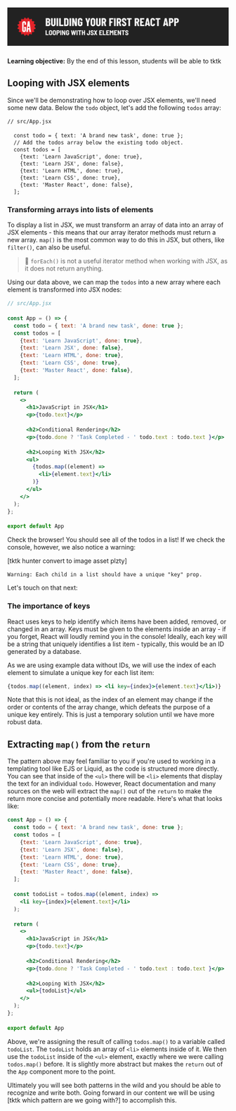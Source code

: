 # ![Building Your First React App - Looping with JSX Elements](./assets/hero.png)

**Learning objective:** By the end of this lesson, students will be able to tktk

## Looping with JSX elements

Since we'll be demonstrating how to loop over JSX elements, we'll need some new data. Below the `todo` object, let's add the following `todos` array: 

```JSX
// src/App.jsx

  const todo = { text: 'A brand new task', done: true };
  // Add the todos array below the existing todo object.
  const todos = [
    {text: 'Learn JavaScript', done: true},
    {text: 'Learn JSX', done: false},
    {text: 'Learn HTML', done: true},
    {text: 'Learn CSS', done: true},
    {text: 'Master React', done: false},
  ];
```

### Transforming arrays into lists of elements

To display a list in JSX, we must transform an array of data into an array of JSX elements - this means that our array iterator methods must return a new array. `map()` is the most common way to do this in JSX, but others, like `filter()`, can also be useful.

> 🚨 `forEach()` is not a useful iterator method when working with JSX, as it does not return anything. 

Using our data above, we can map the `todos` into a new array where each element is transformed into JSX nodes: 

```jsx
// src/App.jsx

const App = () => {
  const todo = { text: 'A brand new task', done: true };
  const todos = [
    {text: 'Learn JavaScript', done: true},
    {text: 'Learn JSX', done: false},
    {text: 'Learn HTML', done: true},
    {text: 'Learn CSS', done: true},
    {text: 'Master React', done: false},
  ];

  return (
    <>
      <h1>JavaScript in JSX</h1>
      <p>{todo.text}</p>

      <h2>Conditional Rendering</h2>
      <p>{todo.done ? 'Task Completed - ' todo.text : todo.text }</p>

      <h2>Looping With JSX</h2>
      <ul>
        {todos.map((element) =>
          <li>{element.text}</li>
        )}
      </ul>
    </>
  );
};

export default App
```

Check the browser! You should see all of the todos in a list! If we check the console, however, we also notice a warning: 

[tktk hunter convert to image asset plzty]
```plaintext
Warning: Each child in a list should have a unique "key" prop.
```

Let's touch on that next: 

### The importance of keys 

React uses keys to help identify which items have been added, removed, or changed in an array. Keys must be given to the elements inside an array - if you forget, React will loudly remind you in the console! Ideally, each key will be a string that uniquely identifies a list item - typically, this would be an ID generated by a database. 

As we are using example data without IDs, we will use the index of each element to simulate a unique key for each list item:

```jsx
{todos.map((element, index) => <li key={index}>{element.text}</li>)}
```

Note that this is not ideal, as the index of an element may change if the order or contents of the array change, which defeats the purpose of a unique key entirely. This is just a temporary solution until we have more robust data. 

## Extracting `map()` from the `return` 

The pattern above may feel familiar to you if you're used to working in a templating tool like EJS or Liquid, as the code is structured more directly. You can see that inside of the `<ul>` there will be `<li>` elements that display the text for an individual `todo`. However, React documentation and many sources on the web will extract the `map()` out of the `return` to make the return more concise and potentially more readable. Here's what that looks like:

```jsx
const App = () => {
  const todo = { text: 'A brand new task', done: true };
  const todos = [
    {text: 'Learn JavaScript', done: true},
    {text: 'Learn JSX', done: false},
    {text: 'Learn HTML', done: true},
    {text: 'Learn CSS', done: true},
    {text: 'Master React', done: false},
  ];

  const todoList = todos.map((element, index) =>
    <li key={index}>{element.text}</li>
  );

  return (
    <>
      <h1>JavaScript in JSX</h1>
      <p>{todo.text}</p>

      <h2>Conditional Rendering</h2>
      <p>{todo.done ? 'Task Completed - ' todo.text : todo.text }</p>

      <h2>Looping With JSX</h2>
      <ul>{todoList}</ul>
    </>
  );
};

export default App
```

Above, we're assigning the result of calling `todos.map()` to a variable called `todoList`. The `todoList` holds an array of `<li>` elements inside of it. We then use the `todoList` inside of the `<ul>` element, exactly where we were calling `todos.map()` before. It is slightly more abstract but makes the `return` out of the `App` component more to the point.

Ultimately you will see both patterns in the wild and you should be able to recognize and write both. Going forward in our content we will be using [tktk which pattern are we going with?] to accomplish this.

